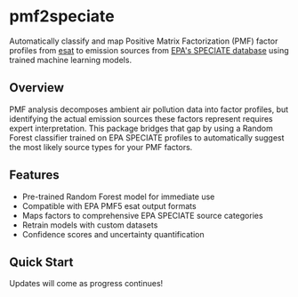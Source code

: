 # pmf2speciate

Automatically classify and map Positive Matrix Factorization (PMF) factor profiles from [esat](https://github.com/quanted/esat) to emission sources from [EPA's SPECIATE database](https://www.epa.gov/air-emissions-modeling/speciate) using trained machine learning models.

## Overview

PMF analysis decomposes ambient air pollution data into factor profiles, but identifying the actual emission sources these factors represent requires expert interpretation. This package bridges that gap by using a Random Forest classifier trained on EPA SPECIATE profiles to automatically suggest the most likely source types for your PMF factors.

## Features

- Pre-trained Random Forest model for immediate use
- Compatible with EPA PMF5 esat output formats
- Maps factors to comprehensive EPA SPECIATE source categories
- Retrain models with custom datasets
- Confidence scores and uncertainty quantification

## Quick Start

Updates will come as progress continues!